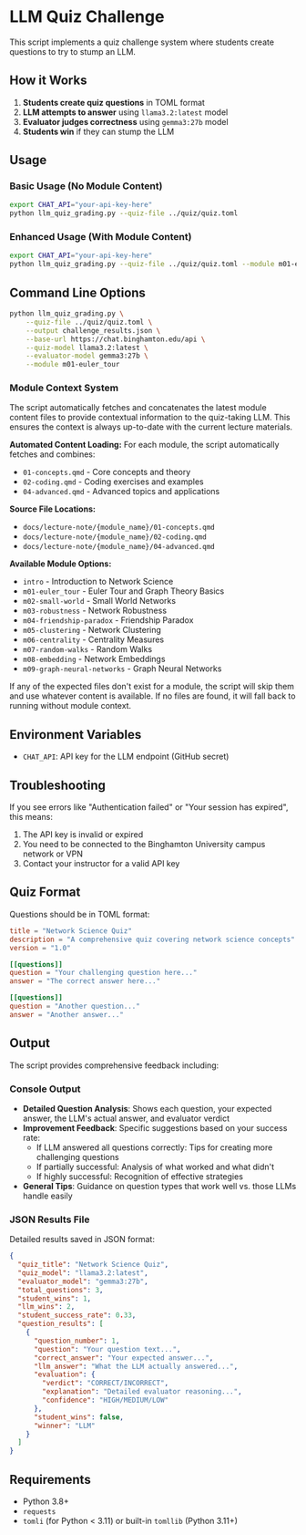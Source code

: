 # LLM Quiz Challenge

This script implements a quiz challenge system where students create questions to try to stump an LLM.

## How it Works

1. **Students create quiz questions** in TOML format
2. **LLM attempts to answer** using `llama3.2:latest` model
3. **Evaluator judges correctness** using `gemma3:27b` model  
4. **Students win** if they can stump the LLM

## Usage

### Basic Usage (No Module Content)
```bash
export CHAT_API="your-api-key-here"
python llm_quiz_grading.py --quiz-file ../quiz/quiz.toml
```

### Enhanced Usage (With Module Content)
```bash
export CHAT_API="your-api-key-here"
python llm_quiz_grading.py --quiz-file ../quiz/quiz.toml --module m01-euler_tour
```

## Command Line Options

```bash
python llm_quiz_grading.py \
    --quiz-file ../quiz/quiz.toml \
    --output challenge_results.json \
    --base-url https://chat.binghamton.edu/api \
    --quiz-model llama3.2:latest \
    --evaluator-model gemma3:27b \
    --module m01-euler_tour
```

### Module Context System

The script automatically fetches and concatenates the latest module content files to provide contextual information to the quiz-taking LLM. This ensures the context is always up-to-date with the current lecture materials.

**Automated Content Loading:**
For each module, the script automatically fetches and combines:
- `01-concepts.qmd` - Core concepts and theory
- `02-coding.qmd` - Coding exercises and examples  
- `04-advanced.qmd` - Advanced topics and applications

**Source File Locations:**
- `docs/lecture-note/{module_name}/01-concepts.qmd`
- `docs/lecture-note/{module_name}/02-coding.qmd`
- `docs/lecture-note/{module_name}/04-advanced.qmd`

**Available Module Options:**
- `intro` - Introduction to Network Science
- `m01-euler_tour` - Euler Tour and Graph Theory Basics
- `m02-small-world` - Small World Networks
- `m03-robustness` - Network Robustness
- `m04-friendship-paradox` - Friendship Paradox
- `m05-clustering` - Network Clustering
- `m06-centrality` - Centrality Measures
- `m07-random-walks` - Random Walks
- `m08-embedding` - Network Embeddings
- `m09-graph-neural-networks` - Graph Neural Networks

If any of the expected files don't exist for a module, the script will skip them and use whatever content is available. If no files are found, it will fall back to running without module context.

## Environment Variables

- `CHAT_API`: API key for the LLM endpoint (GitHub secret)

## Troubleshooting

If you see errors like "Authentication failed" or "Your session has expired", this means:
1. The API key is invalid or expired
2. You need to be connected to the Binghamton University campus network or VPN
3. Contact your instructor for a valid API key

## Quiz Format

Questions should be in TOML format:

```toml
title = "Network Science Quiz"
description = "A comprehensive quiz covering network science concepts"
version = "1.0"

[[questions]]
question = "Your challenging question here..."
answer = "The correct answer here..."

[[questions]]
question = "Another question..."
answer = "Another answer..."
```

## Output

The script provides comprehensive feedback including:

### Console Output
- **Detailed Question Analysis**: Shows each question, your expected answer, the LLM's actual answer, and evaluator verdict
- **Improvement Feedback**: Specific suggestions based on your success rate:
  - If LLM answered all questions correctly: Tips for creating more challenging questions
  - If partially successful: Analysis of what worked and what didn't
  - If highly successful: Recognition of effective strategies
- **General Tips**: Guidance on question types that work well vs. those LLMs handle easily

### JSON Results File
Detailed results saved in JSON format:

```json
{
  "quiz_title": "Network Science Quiz",
  "quiz_model": "llama3.2:latest", 
  "evaluator_model": "gemma3:27b",
  "total_questions": 3,
  "student_wins": 1,
  "llm_wins": 2,
  "student_success_rate": 0.33,
  "question_results": [
    {
      "question_number": 1,
      "question": "Your question text...",
      "correct_answer": "Your expected answer...",
      "llm_answer": "What the LLM actually answered...",
      "evaluation": {
        "verdict": "CORRECT/INCORRECT",
        "explanation": "Detailed evaluator reasoning...",
        "confidence": "HIGH/MEDIUM/LOW"
      },
      "student_wins": false,
      "winner": "LLM"
    }
  ]
}
```

## Requirements

- Python 3.8+
- `requests`
- `tomli` (for Python < 3.11) or built-in `tomllib` (Python 3.11+)